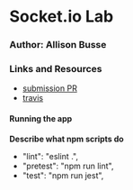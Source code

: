 # Socket.io Lab

### Author: Allison Busse

### Links and Resources
* [submission PR](https://github.com/allisonbusse-401-advanced-javascript/socket-lab/pull/1)
* [travis](https://travis-ci.com/allisonbusse-401-advanced-javascript/socket-lab/builds/131259451)



#### Running the app

**Describe what npm scripts do**
*   "lint": "eslint .",
*   "pretest": "npm run lint",
*   "test": "npm run jest",
